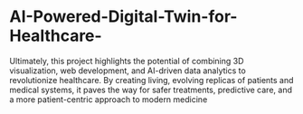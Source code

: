 # AI-Powered-Digital-Twin-for-Healthcare-
Ultimately, this project highlights the potential of combining 3D visualization, web development, and AI-driven data analytics to revolutionize healthcare. By creating living, evolving replicas of patients and medical systems, it paves the way for safer treatments, predictive care, and a more patient-centric approach to modern medicine
